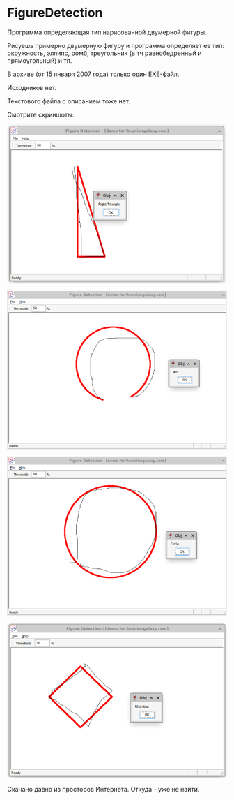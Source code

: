 # FigureDetection
 Программа определяющая тип нарисованной двумерной фигуры.

 Рисуешь примерно двумерную фигуру и программа определяет ее тип:
окружность, эллипс, ромб, треугольник (в тч равнобедренный и прямоугольный) и тп.

 В архиве (от 15 января 2007 года) только один EXE-файл.
 
Исходников нет.

Текстового файла с описанием тоже нет.

Смотрите скриншоты:

![Прямоугольный треугольник](https://github.com/gyroxon/FigureDetection/blob/main/Screenshot_2025-04-15_13-17-19.png)

![Дуга почти окружность](https://github.com/gyroxon/FigureDetection/blob/main/Screenshot_2025-04-15_17-03-22.png)

![Окружность](https://github.com/gyroxon/FigureDetection/blob/main/Screenshot_2025-04-15_17-03-59.png)

![Ромб](https://github.com/gyroxon/FigureDetection/blob/main/Screenshot_2025-04-15_13-05-38.png)



Скачано давно из просторов Интернета.
 Откуда - уже не найти.

